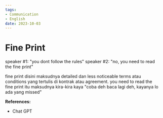```yaml
---
tags:
- Communication
- English
date: 2023-10-03
---
```


# Fine Print

speaker \#1: "you dont follow the rules"
speaker \#2: "no, you need to read the fine print"

fine print disini maksudnya detailed dan less noticeable terms atau conditions yang tertulis di kontrak atau agreement. you need to read the fine print itu maksudnya kira-kira kaya "coba deh baca lagi deh, kayanya lo ada yang missed"



**References:**

- Chat GPT